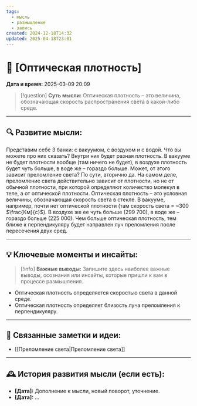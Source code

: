 ```yaml
---
tags:
  - мысль
  - размышление
  - запись
created: 2024-12-18T14:32
updated: 2025-04-18T23:01
---
```


# 💭  [Оптическая плотность]

**Дата и время:** 2025-03-09 20:09

> [!question] **Суть мысли:**
> Оптическая плотность – это величина, обозначающая скорость распространения света в какой-либо среде.

---

## 🔍 Развитие мысли:

Представим себе 3 банки: с вакуумом, с воздухом и с водой. Что вы можете про них сказать? Внутри них будет разная плотность. В вакууме не будет плотности вообще (там ничего не будет), в воздухе плотность будет чуть больше, в воде же – гораздо больше. Может, от этого зависит преломление света? По сути, вторично да. На самом деле, преломление света действительно зависит от плотности, но не от обычной плотности, при которой определяют количество молекул в теле, а от оптической плотности. 
Оптическая плотность – это условная величины, обозначающая скорость света в стекле. В вакууме, например, почти нет оптической плотности (там скорость света = ~300 $\frac{Км}{с}$). В воздухе же ее чуть больше (299 700), в воде же – гораздо больше (225 000). Чем больше оптическая плотность, тем ближе к перпендикуляру будет направлен луч преломления после пересечения двух сред.

---

## 💡 Ключевые моменты и инсайты:

> [!info] **Важные выводы:**
> Запишите здесь наиболее важные выводы, осознания или инсайты, которые пришли к вам в процессе размышления.

- Оптическая плотность определяется скоростью света в данной среде.
- Оптическая плотность определяет близость луча преломления к перпендикуляру.

---

## 🔄 Связанные заметки и идеи:

- [[Преломление света|Преломление света]]

---

## 🕰️ История развития мысли (если есть):

* **[Дата]:**  Дополнение к мысли, новый поворот, уточнение.
* **[Дата]:**  ...